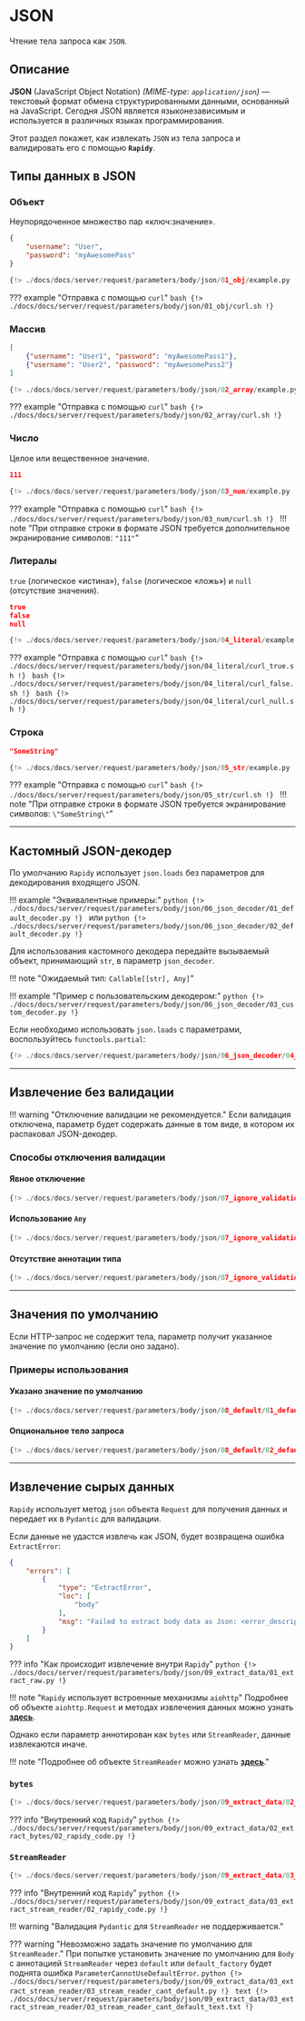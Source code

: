 # JSON
Чтение тела запроса как `JSON`.

## Описание
**JSON** (JavaScript Object Notation) *(MIME-type: `application/json`)* — текстовый формат обмена структурированными данными, основанный на JavaScript. Сегодня JSON является языконезависимым и используется в различных языках программирования.

Этот раздел покажет, как извлекать `JSON` из тела запроса и валидировать его с помощью **`Rapidy`**.

## Типы данных в JSON

### Объект
Неупорядоченное множество пар «ключ:значение».
```json
{
    "username": "User",
    "password": "myAwesomePass"
}
```
```python
{!> ./docs/docs/server/request/parameters/body/json/01_obj/example.py !}
```
??? example "Отправка с помощью `curl`"
    ```bash
    {!> ./docs/docs/server/request/parameters/body/json/01_obj/curl.sh !}
    ```

### Массив
```json
[
    {"username": "User1", "password": "myAwesomePass1"},
    {"username": "User2", "password": "myAwesomePass2"}
]
```
```python
{!> ./docs/docs/server/request/parameters/body/json/02_array/example.py !}
```
??? example "Отправка с помощью `curl`"
    ```bash
    {!> ./docs/docs/server/request/parameters/body/json/02_array/curl.sh !}
    ```

### Число
Целое или вещественное значение.
```json
111
```
```python
{!> ./docs/docs/server/request/parameters/body/json/03_num/example.py !}
```
??? example "Отправка с помощью `curl`"
    ```bash
    {!> ./docs/docs/server/request/parameters/body/json/03_num/curl.sh !}
    ```
!!! note "При отправке строки в формате JSON требуется дополнительное экранирование символов: `"111"`"

### Литералы
`true` (логическое «истина»), `false` (логическое «ложь») и `null` (отсутствие значения).
```json
true
false
null
```
```python
{!> ./docs/docs/server/request/parameters/body/json/04_literal/example.py !}
```
??? example "Отправка с помощью `curl`"
    ```bash
    {!> ./docs/docs/server/request/parameters/body/json/04_literal/curl_true.sh !}
    ```
    ```bash
    {!> ./docs/docs/server/request/parameters/body/json/04_literal/curl_false.sh !}
    ```
    ```bash
    {!> ./docs/docs/server/request/parameters/body/json/04_literal/curl_null.sh !}
    ```

### Строка
```json
"SomeString"
```
```python
{!> ./docs/docs/server/request/parameters/body/json/05_str/example.py !}
```
??? example "Отправка с помощью `curl`"
    ```bash
    {!> ./docs/docs/server/request/parameters/body/json/05_str/curl.sh !}
    ```
!!! note "При отправке строки в формате JSON требуется экранирование символов: `\"SomeString\"`"

---

## Кастомный JSON-декодер
По умолчанию `Rapidy` использует `json.loads` без параметров для декодирования входящего JSON.

!!! example "Эквивалентные примеры:"
    ```python
    {!> ./docs/docs/server/request/parameters/body/json/06_json_decoder/01_default_decoder.py !}
    ```
    или
    ```python
    {!> ./docs/docs/server/request/parameters/body/json/06_json_decoder/02_default_decoder.py !}
    ```

Для использования кастомного декодера передайте вызываемый объект, принимающий `str`, в параметр `json_decoder`.

!!! note "Ожидаемый тип: `Callable[[str], Any]`"

!!! example "Пример с пользовательским декодером:"
    ```python
    {!> ./docs/docs/server/request/parameters/body/json/06_json_decoder/03_custom_decoder.py !}
    ```

Если необходимо использовать `json.loads` с параметрами, воспользуйтесь `functools.partial`:
```python
{!> ./docs/docs/server/request/parameters/body/json/06_json_decoder/04_decoder_with_params.py !}
```

---

## Извлечение без валидации

!!! warning "Отключение валидации не рекомендуется."
    Если валидация отключена, параметр будет содержать данные в том виде, в котором их распаковал JSON-декодер.

### Способы отключения валидации

#### Явное отключение
```python
{!> ./docs/docs/server/request/parameters/body/json/07_ignore_validation/01_validate_attr_false.py !}
```

#### Использование `Any`
```python
{!> ./docs/docs/server/request/parameters/body/json/07_ignore_validation/02_any_type.py !}
```

#### Отсутствие аннотации типа
```python
{!> ./docs/docs/server/request/parameters/body/json/07_ignore_validation/03_no_type.py !}
```

---

## Значения по умолчанию
Если HTTP-запрос не содержит тела, параметр получит указанное значение по умолчанию (если оно задано).

### Примеры использования

#### Указано значение по умолчанию
```python
{!> ./docs/docs/server/request/parameters/body/json/08_default/01_default_exists.py !}
```

#### Опциональное тело запроса
```python
{!> ./docs/docs/server/request/parameters/body/json/08_default/02_default_optional.py !}
```

---

## Извлечение сырых данных
`Rapidy` использует метод `json` объекта `Request` для получения данных и передает их в `Pydantic` для валидации.

Если данные не удастся извлечь как JSON, будет возвращена ошибка `ExtractError`:
```json
{
    "errors": [
        {
            "type": "ExtractError",
            "loc": [
                "body"
            ],
            "msg": "Failed to extract body data as Json: <error_description>"
        }
    ]
}
```

??? info "Как происходит извлечение внутри `Rapidy`"
    ```python
    {!> ./docs/docs/server/request/parameters/body/json/09_extract_data/01_extract_raw.py !}
    ```

!!! note "`Rapidy` использует встроенные механизмы `aiohttp`"
    Подробнее об объекте `aiohttp.Request` и методах извлечения данных можно узнать
    **<a href="https://docs.aiohttp.org/en/stable/web_reference.html" target="_blank">здесь</a>**.

Однако если параметр аннотирован как `bytes` или `StreamReader`, данные извлекаются иначе.

!!! note "Подробнее об объекте `StreamReader` можно узнать **<a href="https://docs.aiohttp.org/en/stable/streams.html" target="_blank">здесь</a>**."

### `bytes`
```python
{!> ./docs/docs/server/request/parameters/body/json/09_extract_data/02_extract_bytes/01_handler_example.py !}
```
??? info "Внутренний код `Rapidy`"
    ```python
    {!> ./docs/docs/server/request/parameters/body/json/09_extract_data/02_extract_bytes/02_rapidy_code.py !}
    ```

### `StreamReader`
```python
{!> ./docs/docs/server/request/parameters/body/json/09_extract_data/03_extract_stream_reader/01_handler_example.py !}
```
??? info "Внутренний код `Rapidy`"
    ```python
    {!> ./docs/docs/server/request/parameters/body/json/09_extract_data/03_extract_stream_reader/02_rapidy_code.py !}
    ```

!!! warning "Валидация `Pydantic` для `StreamReader` не поддерживается."

??? warning "Невозможно задать значение по умолчанию для `StreamReader`."
    При попытке установить значение по умолчанию для `Body` с аннотацией `StreamReader` через `default` или
    `default_factory` будет поднята ошибка `ParameterCannotUseDefaultError`.
    ```python
    {!> ./docs/docs/server/request/parameters/body/json/09_extract_data/03_extract_stream_reader/03_stream_reader_cant_default.py !}
    ```
    ```text
    {!> ./docs/docs/server/request/parameters/body/json/09_extract_data/03_extract_stream_reader/03_stream_reader_cant_default_text.txt !}
    ```
